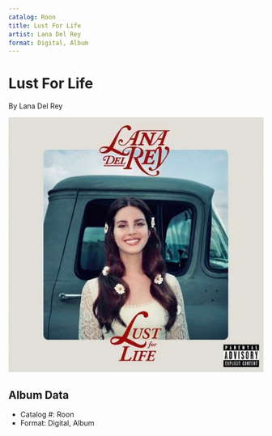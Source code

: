 ```yaml
---
catalog: Roon
title: Lust For Life
artist: Lana Del Rey
format: Digital, Album
---
```


# Lust For Life

By Lana Del Rey

![](../../assets/albumcovers/Lana_Del_Rey-Lust_For_Life.png)

## Album Data

- Catalog #: Roon
- Format: Digital, Album

